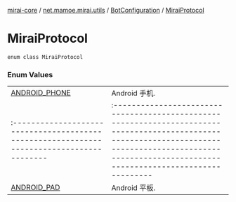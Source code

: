 [mirai-core](../../../index.md) / [net.mamoe.mirai.utils](../../index.md) / [BotConfiguration](../index.md) / [MiraiProtocol](./index.md)

# MiraiProtocol

`enum class MiraiProtocol`

### Enum Values
|||
|:----------------------------------------------------------------------------------------|:---------------------------------------------------------------------------------------------------------------------------------------------------------------------------------------------------------|
| [ANDROID_PHONE](-a-n-d-r-o-i-d_-p-h-o-n-e.md) | Android 手机. ||||
|:----------------------------------------------------------------------------------------|:---------------------------------------------------------------------------------------------------------------------------------------------------------------------------------------------------------|
| [ANDROID_PAD](-a-n-d-r-o-i-d_-p-a-d.md) | Android 平板. |

